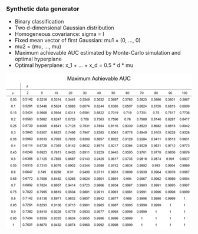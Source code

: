 ### Synthetic data generator
  * Binary classification
  * Two d-dimensional Gaussian distribution
  * Homogeneous covariance: sigma = I
  * Fixed mean vector of first Gaussian: mu1 = (0, ..., 0)
  * mu2 = (mu, ..., mu)
  * Maximum achievable AUC estimated by Monte-Carlo simulation and optimal hyperplane
  * Optimal hyperplane: x_1 + ... + x_d = 0.5 * d * mu
  
  
<p align="center">
  <img src="https://github.com/haaforever/R_Gen_BinCls_2Gauss/blob/master/Max_Achv_AUC.png">
</p>
